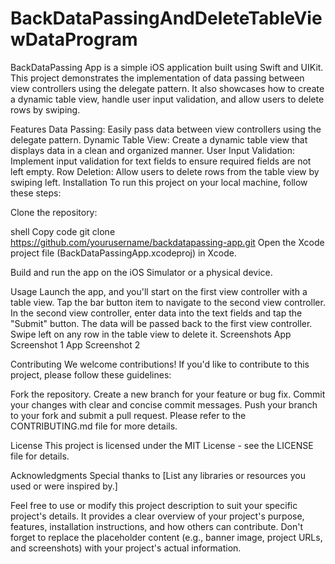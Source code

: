 # BackDataPassingAndDeleteTableViewDataProgram

 BackDataPassing App is a simple iOS application built using Swift and UIKit. This project demonstrates the implementation of data passing between view controllers using the delegate pattern. It also showcases how to create a dynamic table view, handle user input validation, and allow users to delete rows by swiping.

Features
Data Passing: Easily pass data between view controllers using the delegate pattern.
Dynamic Table View: Create a dynamic table view that displays data in a clean and organized manner.
User Input Validation: Implement input validation for text fields to ensure required fields are not left empty.
Row Deletion: Allow users to delete rows from the table view by swiping left.
Installation
To run this project on your local machine, follow these steps:

Clone the repository:

shell
Copy code
git clone https://github.com/yourusername/backdatapassing-app.git
Open the Xcode project file (BackDataPassingApp.xcodeproj) in Xcode.

Build and run the app on the iOS Simulator or a physical device.

Usage
Launch the app, and you'll start on the first view controller with a table view.
Tap the bar button item to navigate to the second view controller.
In the second view controller, enter data into the text fields and tap the "Submit" button. The data will be passed back to the first view controller.
Swipe left on any row in the table view to delete it.
Screenshots
App Screenshot 1 <!-- Include screenshots or gifs here -->
App Screenshot 2

Contributing
We welcome contributions! If you'd like to contribute to this project, please follow these guidelines:

Fork the repository.
Create a new branch for your feature or bug fix.
Commit your changes with clear and concise commit messages.
Push your branch to your fork and submit a pull request.
Please refer to the CONTRIBUTING.md file for more details.

License
This project is licensed under the MIT License - see the LICENSE file for details.

Acknowledgments
Special thanks to [List any libraries or resources you used or were inspired by.]

Feel free to use or modify this project description to suit your specific project's details. It provides a clear overview of your project's purpose, features, installation instructions, and how others can contribute. Don't forget to replace the placeholder content (e.g., banner image, project URLs, and screenshots) with your project's actual information.
